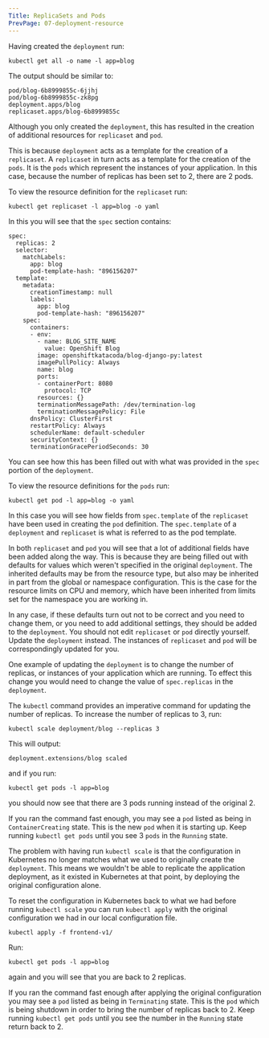 ```yaml
---
Title: ReplicaSets and Pods
PrevPage: 07-deployment-resource
---
```


Having created the `deployment` run:

```execute
kubectl get all -o name -l app=blog
```

The output should be similar to:

```
pod/blog-6b8999855c-6jjhj
pod/blog-6b8999855c-zk8pg
deployment.apps/blog
replicaset.apps/blog-6b8999855c
```

Although you only created the `deployment`, this has resulted in the creation of additional resources for `replicaset` and `pod`.

This is because `deployment` acts as a template for the creation of a `replicaset`. A `replicaset` in turn acts as a template for the creation of the `pods`. It is the `pods` which represent the instances of your application. In this case, because the number of replicas has been set to 2, there are 2 pods.

To view the resource definition for the `replicaset` run:

```execute
kubectl get replicaset -l app=blog -o yaml
```

In this you will see that the `spec` section contains:

```
spec:
  replicas: 2
  selector:
    matchLabels:
      app: blog
      pod-template-hash: "896156207"
  template:
    metadata:
      creationTimestamp: null
      labels:
        app: blog
        pod-template-hash: "896156207"
    spec:
      containers:
      - env:
        - name: BLOG_SITE_NAME
          value: OpenShift Blog
        image: openshiftkatacoda/blog-django-py:latest
        imagePullPolicy: Always
        name: blog
        ports:
        - containerPort: 8080
          protocol: TCP
        resources: {}
        terminationMessagePath: /dev/termination-log
        terminationMessagePolicy: File
      dnsPolicy: ClusterFirst
      restartPolicy: Always
      schedulerName: default-scheduler
      securityContext: {}
      terminationGracePeriodSeconds: 30
```

You can see how this has been filled out with what was provided in the `spec` portion of the `deployment`.

To view the resource definitions for the `pods` run:

```execute
kubectl get pod -l app=blog -o yaml
```

In this case you will see how fields from `spec.template` of the `replicaset` have been used in creating the `pod` definition. The `spec.template` of a `deployment` and `replicaset` is what is referred to as the pod template.

In both `replicaset` and `pod` you will see that a lot of additional fields have been added along the way. This is because they are being filled out with defaults for values which weren't specified in the original `deployment`. The inherited defaults may be from the resource type, but also may be inherited in part from the global or namespace configuration. This is the case for the resource limits on CPU and memory, which have been inherited from limits set for the namespace you are working in.

In any case, if these defaults turn out not to be correct and you need to change them, or you need to add additional settings, they should be added to the `deployment`. You should not edit `replicaset` or `pod` directly yourself. Update the `deployment` instead. The instances of `replicaset` and `pod` will be correspondingly updated for you.

One example of updating the `deployment` is to change the number of replicas, or instances of your application which are running. To effect this change you would need to change the value of `spec.replicas` in the `deployment`.

The `kubectl` command provides an imperative command for updating the number of replicas. To increase the number of replicas to 3, run:

```execute
kubectl scale deployment/blog --replicas 3
```

This will output:

```
deployment.extensions/blog scaled
```

and if you run:

```execute
kubectl get pods -l app=blog
```

you should now see that there are 3 pods running instead of the original 2.

If you ran the command fast enough, you may see a `pod` listed as being in `ContainerCreating` state. This is the new `pod` when it is starting up. Keep running `kubectl get pods` until you see 3 `pods` in the `Running` state.

The problem with having run `kubectl scale` is that the configuration in Kubernetes no longer matches what we used to originally create the `deployment`. This means we wouldn't be able to replicate the application deployment, as it existed in Kubernetes at that point, by deploying the original configuration alone.

To reset the configuration in Kubernetes back to what we had before running `kubectl scale` you can run `kubectl apply` with the original configuration we had in our local configuration file.

```execute
kubectl apply -f frontend-v1/
```

Run:

```execute
kubectl get pods -l app=blog
```

again and you will see that you are back to 2 replicas.

If you ran the command fast enough after applying the original configuration you may see a `pod` listed as being in `Terminating` state. This is the `pod` which is being shutdown in order to bring the number of replicas back to 2. Keep running `kubectl get pods` until you see the number in the `Running` state return back to 2.
